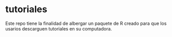 # tutoriales
Este repo tiene la finalidad de albergar un paquete de R creado para que los usarios descarguen tutoriales en su computadora.
